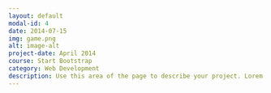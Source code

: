 ```yaml
---
layout: default
modal-id: 4
date: 2014-07-15
img: game.png
alt: image-alt
project-date: April 2014
course: Start Bootstrap
category: Web Development
description: Use this area of the page to describe your project. Lorem ipsum dolor sit amet, consectetur adipisicing elit. Mollitia neque assumenda ipsam nihil, molestias magnam, recusandae quos quis inventore quisquam velit asperiores, vitae? Reprehenderit soluta, eos quod consequuntur itaque. Nam.
---
```

